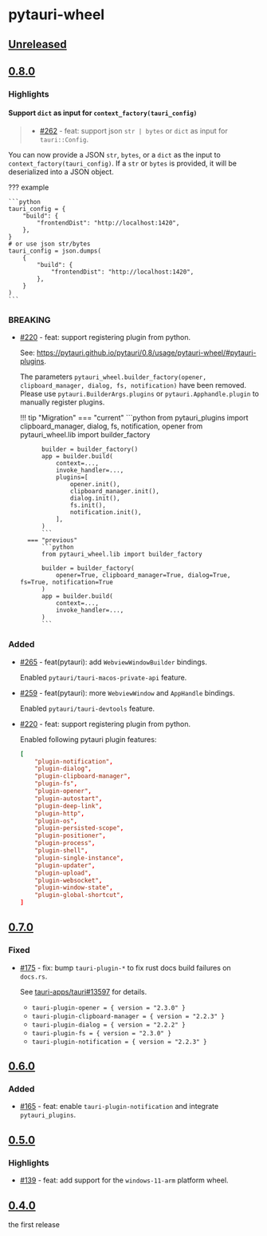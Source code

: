 # pytauri-wheel

## [Unreleased]

## [0.8.0]

### Highlights

#### Support `dict` as input for `context_factory(tauri_config)`

> - [#262](https://github.com/pytauri/pytauri/pull/262) - feat: support json `str | bytes` or `dict` as input for `tauri::Config`.

You can now provide a JSON `str`, `bytes`, or a `dict` as the input to `context_factory(tauri_config)`. If a `str` or `bytes` is provided, it will be deserialized into a JSON object.

??? example

    ```python
    tauri_config = {
        "build": {
            "frontendDist": "http://localhost:1420",
        },
    }
    # or use json str/bytes
    tauri_config = json.dumps(
        {
            "build": {
                "frontendDist": "http://localhost:1420",
            },
        }
    )
    ```

### BREAKING

- [#220](https://github.com/pytauri/pytauri/pull/220) - feat: support registering plugin from python.

    See: <https://pytauri.github.io/pytauri/0.8/usage/pytauri-wheel/#pytauri-plugins>.

    The parameters `pytauri_wheel.builder_factory(opener, clipboard_manager, dialog, fs, notification)` have been removed. Please use `pytauri.BuilderArgs.plugins` or `pytauri.Apphandle.plugin` to manually register plugins.

    !!! tip "Migration"
        === "current"
            ```python
            from pytauri_plugins import clipboard_manager, dialog, fs, notification, opener
            from pytauri_wheel.lib import builder_factory

            builder = builder_factory()
            app = builder.build(
                context=...,
                invoke_handler=...,
                plugins=[
                    opener.init(),
                    clipboard_manager.init(),
                    dialog.init(),
                    fs.init(),
                    notification.init(),
                ],
            )
            ```
        === "previous"
            ```python
            from pytauri_wheel.lib import builder_factory

            builder = builder_factory(
                opener=True, clipboard_manager=True, dialog=True, fs=True, notification=True
            )
            app = builder.build(
                context=...,
                invoke_handler=...,
            )
            ```

### Added

- [#265](https://github.com/pytauri/pytauri/pull/265) - feat(pytauri): add `WebviewWindowBuilder` bindings.

    Enabled `pytauri/tauri-macos-private-api` feature.

- [#259](https://github.com/pytauri/pytauri/pull/259) - feat(pytauri): more `WebviewWindow` and `AppHandle` bindings.

    Enabled `pytauri/tauri-devtools` feature.

- [#220](https://github.com/pytauri/pytauri/pull/220) - feat: support registering plugin from python.

    Enabled following pytauri plugin features:

    ```toml
    [
        "plugin-notification",
        "plugin-dialog",
        "plugin-clipboard-manager",
        "plugin-fs",
        "plugin-opener",
        "plugin-autostart",
        "plugin-deep-link",
        "plugin-http",
        "plugin-os",
        "plugin-persisted-scope",
        "plugin-positioner",
        "plugin-process",
        "plugin-shell",
        "plugin-single-instance",
        "plugin-updater",
        "plugin-upload",
        "plugin-websocket",
        "plugin-window-state",
        "plugin-global-shortcut",
    ]
    ```

## [0.7.0]

### Fixed

- [#175](https://github.com/pytauri/pytauri/pull/175) - fix: bump `tauri-plugin-*` to fix rust docs build failures on `docs.rs`.

    See [tauri-apps/tauri#13597](https://github.com/tauri-apps/tauri/pull/13597#issuecomment-2961321899) for details.

    - `tauri-plugin-opener = { version = "2.3.0" }`
    - `tauri-plugin-clipboard-manager = { version = "2.2.3" }`
    - `tauri-plugin-dialog = { version = "2.2.2" }`
    - `tauri-plugin-fs = { version = "2.3.0" }`
    - `tauri-plugin-notification = { version = "2.2.3" }`

## [0.6.0]

### Added

- [#165](https://github.com/pytauri/pytauri/pull/165) - feat: enable `tauri-plugin-notification` and integrate `pytauri_plugins`.

## [0.5.0]

### Highlights

- [#139](https://github.com/pytauri/pytauri/pull/139) - feat: add support for the `windows-11-arm` platform wheel.

## [0.4.0]

the first release

[unreleased]: https://github.com/pytauri/pytauri/tree/HEAD
[0.8.0]: https://github.com/pytauri/pytauri/releases/tag/py/pytauri-wheel/v0.8.0
[0.7.0]: https://github.com/pytauri/pytauri/releases/tag/py/pytauri-wheel/v0.7.0
[0.6.0]: https://github.com/pytauri/pytauri/releases/tag/py/pytauri-wheel/v0.6.0
[0.5.0]: https://github.com/pytauri/pytauri/releases/tag/py/pytauri-wheel/v0.5.0
[0.4.0]: https://github.com/pytauri/pytauri/releases/tag/py/pytauri-wheel/v0.4.0
